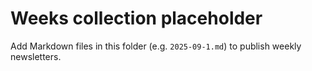 # Weeks collection placeholder

Add Markdown files in this folder (e.g. `2025-09-1.md`) to publish weekly newsletters.
